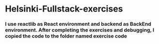 # Helsinki-Fullstack-exercises
### I use reactlib as React environment and backend as BackEnd environment. After completing the exercises and debugging, I copied the code to the folder named exercise code
